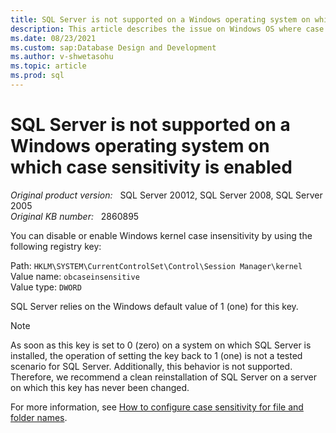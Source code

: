 ```yaml
---
title: SQL Server is not supported on a Windows operating system on which case sensitivity is enabled.
description: This article describes the issue on Windows OS where case sensitivity is enabled.
ms.date: 08/23/2021
ms.custom: sap:Database Design and Development
ms.author: v-shwetasohu 
ms.topic: article
ms.prod: sql 
---
```



# SQL Server is not supported on a Windows operating system on which case sensitivity is enabled

_Original product version:_ &nbsp; SQL Server 20012, SQL Server 2008, SQL Server 2005 \
_Original KB number:_ &nbsp; 2860895

You can disable or enable Windows kernel case insensitivity by using the following registry key:

Path: `HKLM\SYSTEM\CurrentControlSet\Control\Session Manager\kernel` \
Value name: `obcaseinsensitive` \
Value type: `DWORD`

SQL Server relies on the Windows default value of 1 (one) for this key.

> [!NOTE]
> As soon as this key is set to 0 (zero) on a system on which SQL Server is installed, the operation of setting the key back to 1 (one) is not a tested scenario for SQL Server. Additionally, this behavior is not supported. Therefore, we recommend a clean reinstallation of SQL Server on a server on which this key has never been changed.

For more information, see [How to configure case sensitivity for file and folder names](/previous-versions/windows/it-pro/windows-server-2008-R2-and-2008/cc725747(v=ws.11)).
